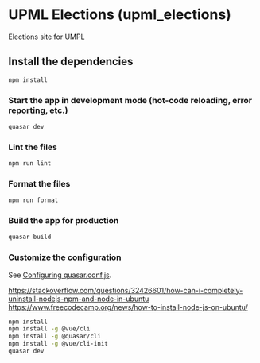 # UPML Elections (upml_elections)

Elections site for UMPL

## Install the dependencies

```bash
npm install
```

### Start the app in development mode (hot-code reloading, error reporting, etc.)

```bash
quasar dev
```

### Lint the files

```bash
npm run lint
```

### Format the files

```bash
npm run format
```

### Build the app for production

```bash
quasar build
```

### Customize the configuration

See [Configuring quasar.conf.js](https://quasar.dev/quasar-cli/quasar-conf-js).

https://stackoverflow.com/questions/32426601/how-can-i-completely-uninstall-nodejs-npm-and-node-in-ubuntu
https://www.freecodecamp.org/news/how-to-install-node-js-on-ubuntu/
```bash
npm install
npm install -g @vue/cli
npm install -g @quasar/cli
npm install -g @vue/cli-init
quasar dev
```